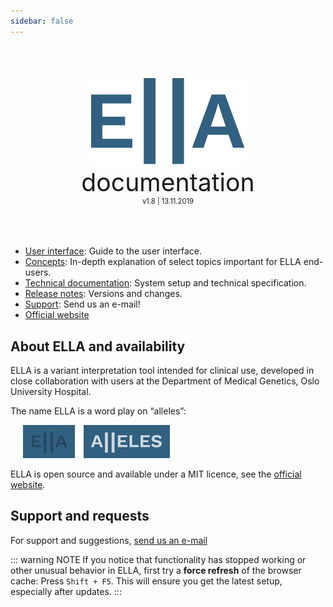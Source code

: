 ```yaml
---
sidebar: false
---
```


<div style="text-align: center;padding-top: 50px;padding-bottom: 50px">
	<img width="250px;" src="./logo_blue.svg">
	<div style="font-size: 280%;">documentation</div>
	<div style="font-size: 80%;">v1.8 | 13.11.2019</div>
</div>

- [User interface](/manual/): Guide to the user interface.
- [Concepts](/concepts/): In-depth explanation of select topics important for ELLA end-users.
- [Technical documentation](/technical/): System setup and technical specification.
- [Release notes](/releasenotes/): Versions and changes.
- [Support](#support-and-requests): Send us an e-mail!
- [Official website](http://allel.es)

## About ELLA and availability

ELLA is a variant interpretation tool intended for clinical use, developed in close collaboration with users at the Department of Medical Genetics, Oslo University Hospital. 

The name ELLA is a word play on “alleles”:

<div style="text-indent: 4%;">
	<img src="./manual/img/logo_explanation.png">
</div>

ELLA is open source and available under a MIT licence, see the [official website](http://allel.es).

## Support and requests

For support and suggestions, [send us an e-mail](ma&#105;lt&#111;&#58;&#101;%6&#67;la&#37;2&#68;s&#117;pport&#64;m&#101;&#100;i&#115;&#105;&#110;&#46;%75i%&#54;F&#46;n%&#54;F)

::: warning NOTE
If you notice that functionality has stopped working or other unusual behavior in ELLA, first try a **force refresh** of the browser cache: Press `Shift + F5`. This will ensure you get the latest setup, especially after updates.
:::
